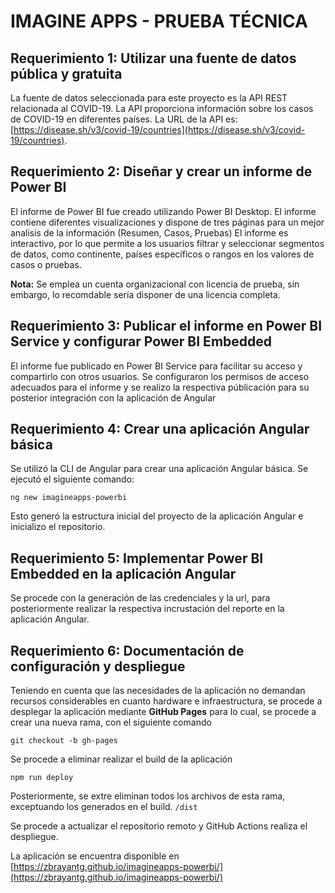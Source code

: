 # IMAGINE APPS - PRUEBA TÉCNICA

## Requerimiento 1: Utilizar una fuente de datos pública y gratuita
La fuente de datos seleccionada para este proyecto es la API REST relacionada al COVID-19. La API proporciona información sobre los casos de COVID-19 en diferentes países. La URL de la API es: [https://disease.sh/v3/covid-19/countries](https://disease.sh/v3/covid-19/countries).

## Requerimiento 2: Diseñar y crear un informe de Power BI
El informe de Power BI fue creado utilizando Power BI Desktop. El informe contiene diferentes visualizaciones y dispone de tres páginas para un mejor analisis de la información (Resumen, Casos, Pruebas)
El informe es interactivo, por lo que permite a los usuarios filtrar y seleccionar segmentos de datos, como continente, países específicos o rangos en los valores de casos o pruebas.

**Nota:** Se emplea un cuenta organizacional con licencia de prueba, sin embargo, lo recomdable sería disponer de una licencia completa.

## Requerimiento 3: Publicar el informe en Power BI Service y configurar Power BI Embedded
El informe fue publicado en Power BI Service para facilitar su acceso y compartirlo con otros usuarios. Se configuraron los permisos de acceso adecuados para el informe y se realizo la respectiva públicación para su posterior integración con la aplicación de Angular

## Requerimiento 4: Crear una aplicación Angular básica
Se utilizó la CLI de Angular para crear una aplicación Angular básica. Se ejecutó el siguiente comando:
```
ng new imagineapps-powerbi
```
Esto generó la estructura inicial del proyecto de la aplicación Angular e inicializo el repositorio.

## Requerimiento 5: Implementar Power BI Embedded en la aplicación Angular
Se procede con la generación de las credenciales y la url, para posteriormente realizar la respectiva incrustación del reporte en la aplicación Angular.

## Requerimiento 6: Documentación de configuración y despliegue
Teniendo en cuenta que las necesidades de la aplicación no demandan recursos considerables en cuanto hardware e infraestructura, se procede a desplegar la aplicación mediante **GitHub Pages** para lo cual, se procede a crear una nueva rama, con el siguiente comando

```
git checkout -b gh-pages
```
Se procede a eliminar realizar el build de la aplicación
```
npm run deploy
```
Posteriormente, se extre eliminan todos los archivos de esta rama, exceptuando los generados en el build. `/dist`

Se procede a actualizar el repositorio remoto y GitHub Actions realiza el despliegue.

La aplicación se encuentra disponible en [https://zbrayantg.github.io/imagineapps-powerbi/](https://zbrayantg.github.io/imagineapps-powerbi/)
